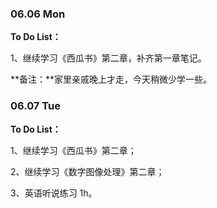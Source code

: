 ### 06.06 Mon

**To Do List：**

1、继续学习《西瓜书》第二章，补齐第一章笔记。

**备注：**家里亲戚晚上才走，今天稍微少学一些。



### 06.07 Tue

**To Do List：**

1、继续学习《西瓜书》第二章；

2、继续学习《数字图像处理》第二章；

3、英语听说练习  1h。